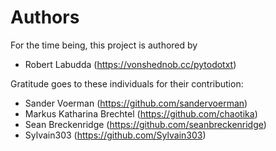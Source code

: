 Authors
=======

For the time being, this project is authored by

 - Robert Labudda (https://vonshednob.cc/pytodotxt)

Gratitude goes to these individuals for their contribution:

 - Sander Voerman (https://github.com/sandervoerman)
 - Markus Katharina Brechtel (https://github.com/chaotika)
 - Sean Breckenridge (https://github.com/seanbreckenridge)
 - Sylvain303 (https://github.com/Sylvain303)

